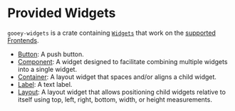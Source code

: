 # Provided Widgets

`gooey-widgets` is a crate containing [`Widgets`](../about/concepts.md#widget-trait) that work on the [supported Frontends](../frontends/supported.md).

- [Button](./button.md): A push button.
- [Component](./component.md): A widget designed to facilitate combining multiple widgets into a single widget.
- [Container](./container.md): A layout widget that spaces and/or aligns a child widget.
- [Label](./label.md): A text label.
- [Layout](./layout.md): A layout widget that allows positioning child widgets relative to itself using top, left, right, bottom, width, or height measurements.
